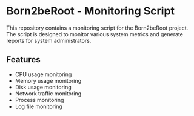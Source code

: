 # Born2beRoot - Monitoring Script

This repository contains a monitoring script for the Born2beRoot project. The script is designed to monitor various system metrics and generate reports for system administrators.

## Features

- CPU usage monitoring
- Memory usage monitoring
- Disk usage monitoring
- Network traffic monitoring
- Process monitoring
- Log file monitoring
